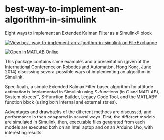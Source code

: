 # best-way-to-implement-an-algorithm-in-simulink
Eight ways to implement an Extended Kalman Filter as a Simulink&reg; block

[![View best-way-to-implement-an-algorithm-in-simulink on File Exchange](https://www.mathworks.com/matlabcentral/images/matlab-file-exchange.svg)](https://www.mathworks.com/matlabcentral/fileexchange/46786-best-way-to-implement-an-algorithm-in-simulink)

[![Open in MATLAB Online](https://www.mathworks.com/images/responsive/global/open-in-matlab-online.svg)](https://matlab.mathworks.com/open/github/v1?repo=giampy1969/best-way-to-implement-an-algorithm-in-simulink)

This package contains some examples and a presentation (given at the International Conference on Robotics and Automation, Hong Kong, June 2014) discussing several possible ways of implementing an algorithm in Simulink.

Specifically, a simple Extended Kalman Filter based algorithm for attitude estimation is implemented in Simulink using S-functions (in C and MATLAB), System objects:tm:, S-Function Builder, Legacy Code Tool, and the MATLAB&reg; function block (using both internal and external states).

Advantages and drawbacks of the different methods are discussed, and performance is then compared in several ways. First, the different models are simulated in Simulink, then, executable files generated from each models are executed both on an Intel laptop and on an Arduino Uno, with interesting results.
